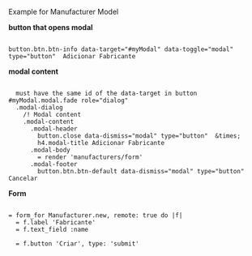 Example for Manufacturer Model



**button that opens modal**
```

button.btn.btn-info data-target="#myModal" data-toggle="modal" type="button"  Adicionar Fabricante
```


**modal content**
```

  must have the same id of the data-target in button
#myModal.modal.fade role="dialog"
  .modal-dialog
    /! Modal content
    .modal-content
      .modal-header
        button.close data-dismiss="modal" type="button"  &times;
        h4.modal-title Adicionar Fabricante
      .modal-body
        = render 'manufacturers/form'
      .modal-footer
        button.btn.btn-default data-dismiss="modal" type="button"  Cancelar

```


**Form**

```

= form_for Manufacturer.new, remote: true do |f|
  = f.label 'Fabricante'
  = f.text_field :name

  = f.button 'Criar', type: 'submit'

```
